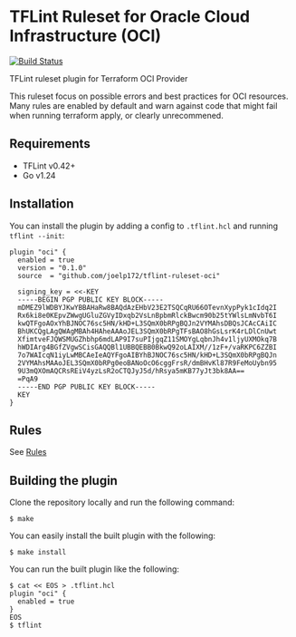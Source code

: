 # TFLint Ruleset for Oracle Cloud Infrastructure (OCI)
[![Build Status](https://github.com/joelp172/tflint-ruleset-oci/actions/workflows/build.yml/badge.svg?branch=main)](https://github.com/joelp172/tflint-ruleset-oci/actions)

TFLint ruleset plugin for Terraform OCI Provider

This ruleset focus on possible errors and best practices for OCI resources. Many rules are enabled by default and warn against code that might fail when running terraform apply, or clearly unrecommened.

## Requirements

- TFLint v0.42+
- Go v1.24

## Installation

You can install the plugin by adding a config to `.tflint.hcl` and running `tflint --init`:

```hcl
plugin "oci" {
  enabled = true
  version = "0.1.0"
  source  = "github.com/joelp172/tflint-ruleset-oci"

  signing_key = <<-KEY
  -----BEGIN PGP PUBLIC KEY BLOCK-----
  mDMEZ9lWDBYJKwYBBAHaRw8BAQdAzEHbV23E2TSQCqRU66OTevnXypPyk1cIdq2I
  Rx6ki8e0KEpvZWwgUGluZGVyIDxqb2VsLnBpbmRlckBwcm90b25tYWlsLmNvbT6I
  kwQTFgoAOxYhBJNOC76sc5HN/kHD+L3SQmX0bRPgBQJn2VYMAhsDBQsJCAcCAiIC
  BhUKCQgLAgQWAgMBAh4HAheAAAoJEL3SQmX0bRPgTFsBAO8hGsLsrK4rLDlCnUwt
  XfimtveFJQWSMUGZhbhp6mdLAP9I7suPIjgqZ11SMOYgLqbnJh4v1ljyUXMOkq7B
  hWDIArg4BGfZVgwSCisGAQQBl1UBBQEBB0BkwQ92oLAIXM//1zF+/vaRKPC6ZZBI
  7o7WAIcqN1iyLwMBCAeIeAQYFgoAIBYhBJNOC76sc5HN/kHD+L3SQmX0bRPgBQJn
  2VYMAhsMAAoJEL3SQmX0bRPg0eoBANoOcO6cggFrsR/dmBHvKl87R9FeMoUybn95
  9U3mQXOmAQCRsREiV4yzLsR2oCTQJyJ5d/hRsya5mKB77yJt3bk8AA==
  =PqA9
  -----END PGP PUBLIC KEY BLOCK-----
  KEY
}
```

## Rules

See [Rules](docs/rules/README.md)

## Building the plugin

Clone the repository locally and run the following command:

```
$ make
```

You can easily install the built plugin with the following:

```
$ make install
```

You can run the built plugin like the following:

```
$ cat << EOS > .tflint.hcl
plugin "oci" {
  enabled = true
}
EOS
$ tflint
```

